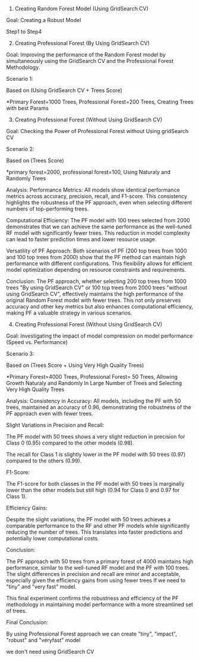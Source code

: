 1. Creating Random Forest Model (Using GridSearch CV)

Goal: Creating a Robust Model

Step1 to Step4

2. Creating Professional Forest (By Using GridSearch CV)

Goal: Improving the performance of the Random Forest model by simultaneously using the GridSearch CV and the Professional Forest Methodology.

Scenario 1:

Based on (Using GridSearch CV + Trees Score)

*Primary Forest=1000 Trees, Professional Forest=200 Trees, Creating Trees with best Params

3. Creating Professional Forest (Without Using GridSearch CV)

Goal: Checking the Power of Professional Forest without Using gridSearch CV

Scenario 2:

Based on (Trees Score)

*primary forest=2000, professional forest=100, Using Naturaly and Randomly Trees

Analysis:
Performance Metrics: All models show identical performance metrics across accuracy, precision, recall, and F1-score. This consistency highlights the robustness of the PF approach, even when selecting different numbers of top-performing trees.

Computational Efficiency: The PF model with 100 trees selected from 2000 demonstrates that we can achieve the same performance as the well-tuned RF model with significantly fewer trees. This reduction in model complexity can lead to faster prediction times and lower resource usage.

Versatility of PF Approach: Both scenarios of PF (200 top trees from 1000 and 100 top trees from 2000) show that the PF method can maintain high performance with different configurations. This flexibility allows for efficient model optimization depending on resource constraints and requirements.

Conclusion:
The PF approach, whether selecting 200 top trees from 1000 trees "By using GridSearch CV" or 100 top trees from 2000 trees "without using GridSearch CV", effectively maintains the high performance of the original Random Forest model with fewer trees. This not only preserves accuracy and other key metrics but also enhances computational efficiency, making PF a valuable strategy in various scenarios.

4. Creating Professional Forest (Without Using GridSearch CV)

Goal: Investigating the impact of model compression on model performance (Speed vs. Performance)

Scenario 3:

Based on (Trees Score + Using Very High Quality Trees)

*Primary Forest=4000 Trees, Professional Forest= 50 Trees, Allowing Growth Naturaly and Randomly In Large Number of Trees  and Selecting Very High Quality Trees

Analysis:
Consistency in Accuracy: All models, including the PF with 50 trees, maintained an accuracy of 0.96, demonstrating the robustness of the PF approach even with fewer trees.

Slight Variations in Precision and Recall:

The PF model with 50 trees shows a very slight reduction in precision for Class 0 (0.95) compared to the other models (0.98).

The recall for Class 1 is slightly lower in the PF model with 50 trees (0.97) compared to the others (0.99).

F1-Score:

The F1-score for both classes in the PF model with 50 trees is marginally lower than the other models but still high (0.94 for Class 0 and 0.97 for Class 1).

Efficiency Gains:

Despite the slight variations, the PF model with 50 trees achieves a comparable performance to the RF and other PF models while significantly reducing the number of trees. This translates into faster predictions and potentially lower computational costs

Conclusion:

The PF approach with 50 trees from a primary forest of 4000 maintains high performance, similar to the well-tuned RF model and the PF with 100 trees. The slight differences in precision and recall are minor and acceptable, especially given the efficiency gains from using fewer trees If we need to "tiny" and "very fast" model.

This final experiment confirms the robustness and efficiency of the PF methodology in maintaining model performance with a more streamlined set of trees.

Final Conclusion:

By using Professional Forest approach we can create "tiny", "impact", "robust" and "veryfast" model

we don't need using GridSearch CV
